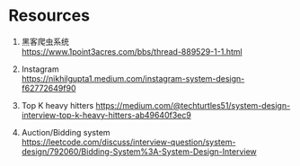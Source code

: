 # Resources
1. 黑客爬虫系统  
https://www.1point3acres.com/bbs/thread-889529-1-1.html

1. Instagram  
https://nikhilgupta1.medium.com/instagram-system-design-f62772649f90

1. Top K heavy hitters
https://medium.com/@techturtles51/system-design-interview-top-k-heavy-hitters-ab49640f3ec9

1. Auction/Bidding system  
https://leetcode.com/discuss/interview-question/system-design/792060/Bidding-System%3A-System-Design-Interview
